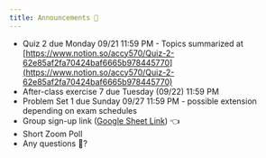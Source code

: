 ```yaml
---
title: Announcements 📣
---
```


- Quiz 2 due Monday 09/21 11:59 PM - Topics summarized at [https://www.notion.so/accy570/Quiz-2-62e85af2fa70424baf6665b978445770](https://www.notion.so/accy570/Quiz-2-62e85af2fa70424baf6665b978445770)
- After-class exercise 7 due Tuesday (09/22) 11:59 PM
- Problem Set 1 due Sunday 09/27 11:59 PM - possible extension depending on exam schedules
- Group sign-up link ([Google Sheet Link](https://docs.google.com/spreadsheets/d/1DEWe4AwOhTwK1D7bTE29EgQ4nvkNumxxV7a8bhRWZ-c/edit?usp=sharing)) 👈
- Short Zoom Poll
- Any questions 🙋?
